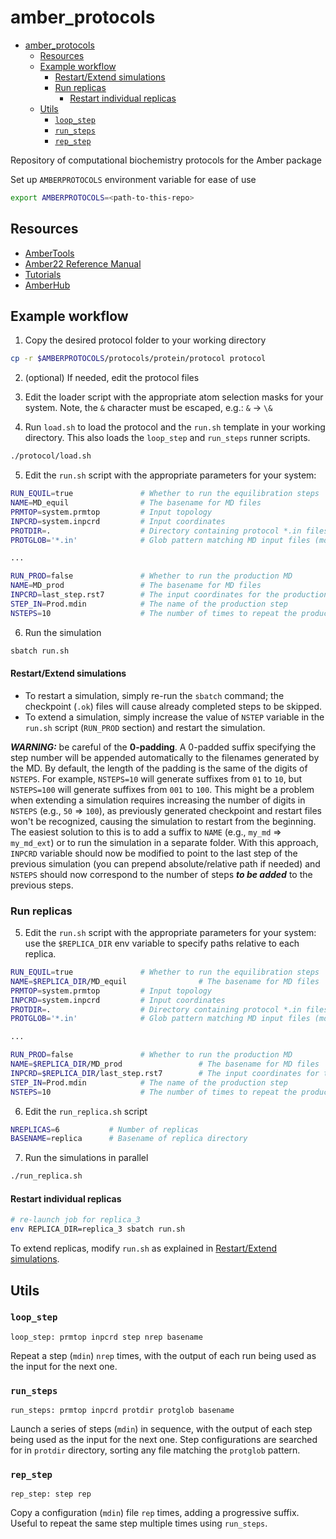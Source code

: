 # amber_protocols

<!--toc:start-->
- [amber_protocols](#amberprotocols)
  - [Resources](#resources)
  - [Example workflow](#example-workflow)
      - [Restart/Extend simulations](#restartextend-simulations)
    - [Run replicas](#run-replicas)
      - [Restart individual replicas](#restart-individual-replicas)
  - [Utils](#utils)
    - [`loop_step`](#loop_step)
    - [`run_steps`](#run_steps)
    - [`rep_step`](#rep_step)
<!--toc:end-->

Repository of computational biochemistry protocols for the Amber package

Set up `AMBERPROTOCOLS` environment variable for ease of use

```bash
export AMBERPROTOCOLS=<path-to-this-repo>
```

## Resources

- [AmberTools](http://ambermd.org/AmberTools.php)
- [Amber22 Reference Manual](http://ambermd.org/doc12/Amber22.pdf)
- [Tutorials](http://ambermd.org/tutorials/)
- [AmberHub](https://amberhub.chpc.utah.edu/)

## Example workflow

1. Copy the desired protocol folder to your working directory

```bash
cp -r $AMBERPROTOCOLS/protocols/protein/protocol protocol
```

2. (optional) If needed, edit the protocol files

3. Edit the loader script with the appropriate atom selection masks for your system.
   Note, the `&` character must be escaped, e.g.: `&` → `\&`

4. Run `load.sh` to load the protocol and the `run.sh` template in your working directory.
   This also loads the `loop_step` and `run_steps` runner scripts.

```bash
./protocol/load.sh
```

5. Edit the `run.sh` script with the appropriate parameters for your system:

```bash
RUN_EQUIL=true               # Whether to run the equilibration steps
NAME=MD_equil                # The basename for MD files
PRMTOP=system.prmtop         # Input topology
INPCRD=system.inpcrd         # Input coordinates
PROTDIR=.                    # Directory containing protocol *.in files
PROTGLOB='*.in'              # Glob pattern matching MD input files (mdin)

...

RUN_PROD=false               # Whether to run the production MD
NAME=MD_prod                 # The basename for MD files
INPCRD=last_step.rst7        # The input coordinates for the production run (usually the rst7 from the last equilibration step)
STEP_IN=Prod.mdin            # The name of the production step
NSTEPS=10                    # The number of times to repeat the production step

```

6. Run the simulation

```bash
sbatch run.sh
```

#### Restart/Extend simulations

- To restart a simulation, simply re-run the `sbatch` command; the checkpoint (`.ok`) files will cause already completed steps to be skipped.
- To extend a simulation, simply increase the value of `NSTEP` variable in the `run.sh` script (`RUN_PROD` section) and restart the simulation.

**_WARNING:_** be careful of the **0-padding**.
A 0-padded suffix specifying the step number will be appended automatically to the filenames generated by the MD.
By default, the length of the padding is the same of the digits of `NSTEPS`.
For example, `NSTEPS=10` will generate suffixes from `01` to `10`,
but `NSTEPS=100` will generate suffixes from `001` to `100`.
This might be a problem when extending a simulation requires increasing the number of digits in `NSTEPS` (e.g., `50` ⇒ `100`),
as previously generated checkpoint and restart files won't be recognized,
causing the simulation to restart from the beginning.
The easiest solution to this is to add a suffix to `NAME` (e.g., `my_md` ⇒ `my_md_ext`)
or to run the simulation in a separate folder. With this approach, `INPCRD` variable should now be modified
to point to the last step of the previous simulation (you can prepend absolute/relative path if needed) and
`NSTEPS` should now correspond to the number of steps **_to be added_** to the previous steps.

### Run replicas

5. Edit the `run.sh` script with the appropriate parameters for your system:
   use the `$REPLICA_DIR` env variable to specify paths relative to each replica.

```bash
RUN_EQUIL=true               # Whether to run the equilibration steps
NAME=$REPLICA_DIR/MD_equil                # The basename for MD files
PRMTOP=system.prmtop         # Input topology
INPCRD=system.inpcrd         # Input coordinates
PROTDIR=.                    # Directory containing protocol *.in files
PROTGLOB='*.in'              # Glob pattern matching MD input files (mdin)

...

RUN_PROD=false               # Whether to run the production MD
NAME=$REPLICA_DIR/MD_prod                 # The basename for MD files
INPCRD=$REPLICA_DIR/last_step.rst7        # The input coordinates for the production run (usually the rst7 from the last equilibration step)
STEP_IN=Prod.mdin            # The name of the production step
NSTEPS=10                    # The number of times to repeat the production step

```

6. Edit the `run_replica.sh` script

```bash
NREPLICAS=6           # Number of replicas
BASENAME=replica      # Basename of replica directory
```

7. Run the simulations in parallel

```bash
./run_replica.sh
```

#### Restart individual replicas

```bash
# re-launch job for replica_3
env REPLICA_DIR=replica_3 sbatch run.sh
```

To extend replicas, modify `run.sh` as explained in [Restart/Extend simulations](#restartextend-simulations).

## Utils

### `loop_step`

`loop_step: prmtop inpcrd step nrep basename`

Repeat a step (`mdin`) `nrep` times,
with the output of each run being used as the input for the next one.

### `run_steps`

`run_steps: prmtop inpcrd protdir protglob basename`

Launch a series of steps (`mdin`) in sequence,
with the output of each step being used as the input for the next one.
Step configurations are searched for in `protdir` directory, sorting
any file matching the `protglob` pattern.

### `rep_step`

`rep_step: step rep`

Copy a configuration (`mdin`) file `rep` times, adding a progressive suffix.
Useful to repeat the same step multiple times using `run_steps`.
